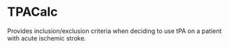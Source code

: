 # TPACalc

Provides inclusion/exclusion criteria when deciding to use tPA on a patient with acute ischemic stroke.

